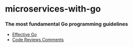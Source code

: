 # microservices-with-go

### The most fundamental Go programming guidelines

- [Effective Go](https://go.dev/doc/effective_go)
- [Code Reviews Comments](https://github.com/golang/go/wiki/CodeReviewComments)
